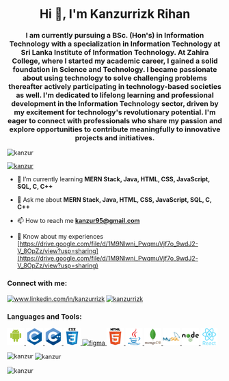 <h1 align="center">Hi 👋, I'm Kanzurrizk Rihan</h1>
<h3 align="center">I am currently pursuing a BSc. (Hon's) in Information Technology with a specialization in Information Technology at Sri Lanka Institute of Information Technology. At Zahira College, where I started my academic career, I gained a solid foundation in Science and Technology. I became passionate about using technology to solve challenging problems thereafter actively participating in technology-based societies as well. I'm dedicated to lifelong learning and professional development in the Information Technology sector, driven by my excitement for technology's revolutionary potential. I'm eager to connect with professionals who share my passion and explore opportunities to contribute meaningfully to innovative projects and initiatives.</h3>

<p align="left"> <img src="https://komarev.com/ghpvc/?username=kanzur&label=Profile%20views&color=0e75b6&style=flat" alt="kanzur" /> </p>

<p align="left"> <a href="https://github.com/ryo-ma/github-profile-trophy"><img src="https://github-profile-trophy.vercel.app/?username=kanzur" alt="kanzur" /></a> </p>

- 🌱 I’m currently learning **MERN Stack, Java, HTML, CSS, JavaScript, SQL, C, C++**

- 💬 Ask me about **MERN Stack, Java, HTML, CSS, JavaScript, SQL, C, C++**

- 📫 How to reach me **kanzur95@gmail.com**

- 📄 Know about my experiences [https://drive.google.com/file/d/1M9Nlwni_PwqmuVjf7o_9wdJ2-V_8OpZz/view?usp=sharing](https://drive.google.com/file/d/1M9Nlwni_PwqmuVjf7o_9wdJ2-V_8OpZz/view?usp=sharing)

<h3 align="left">Connect with me:</h3>
<p align="left">
<a href="https://linkedin.com/in/www.linkedin.com/in/kanzurrizk" target="blank"><img align="center" src="https://raw.githubusercontent.com/rahuldkjain/github-profile-readme-generator/master/src/images/icons/Social/linked-in-alt.svg" alt="www.linkedin.com/in/kanzurrizk" height="30" width="40" /></a>
<a href="https://instagram.com/kanzurrizk" target="blank"><img align="center" src="https://raw.githubusercontent.com/rahuldkjain/github-profile-readme-generator/master/src/images/icons/Social/instagram.svg" alt="kanzurrizk" height="30" width="40" /></a>
</p>

<h3 align="left">Languages and Tools:</h3>
<p align="left"> <a href="https://developer.android.com" target="_blank" rel="noreferrer"> <img src="https://raw.githubusercontent.com/devicons/devicon/master/icons/android/android-original-wordmark.svg" alt="android" width="40" height="40"/> </a> <a href="https://www.cprogramming.com/" target="_blank" rel="noreferrer"> <img src="https://raw.githubusercontent.com/devicons/devicon/master/icons/c/c-original.svg" alt="c" width="40" height="40"/> </a> <a href="https://www.w3schools.com/cpp/" target="_blank" rel="noreferrer"> <img src="https://raw.githubusercontent.com/devicons/devicon/master/icons/cplusplus/cplusplus-original.svg" alt="cplusplus" width="40" height="40"/> </a> <a href="https://www.w3schools.com/css/" target="_blank" rel="noreferrer"> <img src="https://raw.githubusercontent.com/devicons/devicon/master/icons/css3/css3-original-wordmark.svg" alt="css3" width="40" height="40"/> </a> <a href="https://www.figma.com/" target="_blank" rel="noreferrer"> <img src="https://www.vectorlogo.zone/logos/figma/figma-icon.svg" alt="figma" width="40" height="40"/> </a> <a href="https://www.w3.org/html/" target="_blank" rel="noreferrer"> <img src="https://raw.githubusercontent.com/devicons/devicon/master/icons/html5/html5-original-wordmark.svg" alt="html5" width="40" height="40"/> </a> <a href="https://www.java.com" target="_blank" rel="noreferrer"> <img src="https://raw.githubusercontent.com/devicons/devicon/master/icons/java/java-original.svg" alt="java" width="40" height="40"/> </a> <a href="https://www.mongodb.com/" target="_blank" rel="noreferrer"> <img src="https://raw.githubusercontent.com/devicons/devicon/master/icons/mongodb/mongodb-original-wordmark.svg" alt="mongodb" width="40" height="40"/> </a> <a href="https://www.mysql.com/" target="_blank" rel="noreferrer"> <img src="https://raw.githubusercontent.com/devicons/devicon/master/icons/mysql/mysql-original-wordmark.svg" alt="mysql" width="40" height="40"/> </a> <a href="https://nodejs.org" target="_blank" rel="noreferrer"> <img src="https://raw.githubusercontent.com/devicons/devicon/master/icons/nodejs/nodejs-original-wordmark.svg" alt="nodejs" width="40" height="40"/> </a> <a href="https://reactjs.org/" target="_blank" rel="noreferrer"> <img src="https://raw.githubusercontent.com/devicons/devicon/master/icons/react/react-original-wordmark.svg" alt="react" width="40" height="40"/> </a> </p>

<p><img align="left" src="https://github-readme-stats.vercel.app/api/top-langs?username=kanzur&show_icons=true&locale=en&layout=compact" alt="kanzur" /></p>

<p>&nbsp;<img align="center" src="https://github-readme-stats.vercel.app/api?username=kanzur&show_icons=true&locale=en" alt="kanzur" /></p>

<p><img align="center" src="https://github-readme-streak-stats.herokuapp.com/?user=kanzur&" alt="kanzur" /></p>
